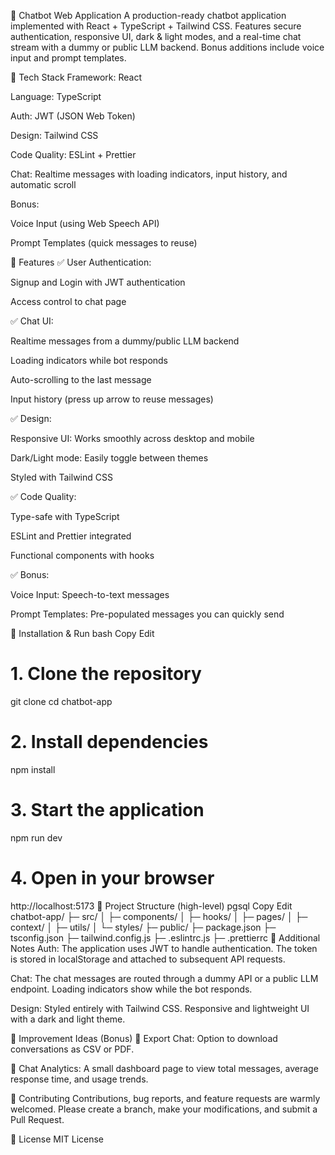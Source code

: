🥥 Chatbot Web Application
A production-ready chatbot application implemented with React + TypeScript + Tailwind CSS.
Features secure authentication, responsive UI, dark & light modes, and a real-time chat stream with a dummy or public LLM backend.
Bonus additions include voice input and prompt templates.

🔹 Tech Stack
Framework: React

Language: TypeScript

Auth: JWT (JSON Web Token)

Design: Tailwind CSS

Code Quality: ESLint + Prettier

Chat: Realtime messages with loading indicators, input history, and automatic scroll

Bonus:

Voice Input (using Web Speech API)

Prompt Templates (quick messages to reuse)

🔹 Features
✅ User Authentication:

Signup and Login with JWT authentication

Access control to chat page

✅ Chat UI:

Realtime messages from a dummy/public LLM backend

Loading indicators while bot responds

Auto-scrolling to the last message

Input history (press up arrow to reuse messages)

✅ Design:

Responsive UI: Works smoothly across desktop and mobile

Dark/Light mode: Easily toggle between themes

Styled with Tailwind CSS

✅ Code Quality:

Type-safe with TypeScript

ESLint and Prettier integrated

Functional components with hooks

✅ Bonus:

Voice Input: Speech-to-text messages

Prompt Templates: Pre-populated messages you can quickly send

🔹 Installation & Run
bash
Copy
Edit
# 1. Clone the repository
git clone <your-repo-url>
cd chatbot-app

# 2. Install dependencies
npm install

# 3. Start the application
npm run dev

# 4. Open in your browser
http://localhost:5173
🔹 Project Structure (high-level)
pgsql
Copy
Edit
chatbot-app/
├─ src/
│ ├─ components/
│ ├─ hooks/
│ ├─ pages/
│ ├─ context/
│ ├─ utils/
│ └─ styles/
├─ public/
├─ package.json
├─ tsconfig.json
├─ tailwind.config.js
├─ .eslintrc.js
├─ .prettierrc
🔹 Additional Notes
Auth:
The application uses JWT to handle authentication.
The token is stored in localStorage and attached to subsequent API requests.

Chat:
The chat messages are routed through a dummy API or a public LLM endpoint.
Loading indicators show while the bot responds.

Design:
Styled entirely with Tailwind CSS.
Responsive and lightweight UI with a dark and light theme.

🔹 Improvement Ideas (Bonus)
🚀 Export Chat:
Option to download conversations as CSV or PDF.

🚀 Chat Analytics:
A small dashboard page to view total messages, average response time, and usage trends.

🔹 Contributing
Contributions, bug reports, and feature requests are warmly welcomed.
Please create a branch, make your modifications, and submit a Pull Request.

🔹 License
MIT License